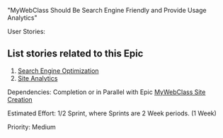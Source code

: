 "MyWebClass Should Be Search Engine Friendly and Provide Usage Analytics"

User Stories:
## List stories related to this Epic
1. [Search Engine Optimization](./stories/story_search_engine_optimization.md)
2. [Site Analytics](./stories/story_site_analytics.md)

Dependencies: Completion or in Parallel with Epic [MyWebClass Site Creation](epic_mywebclass_site_creation.md)

Estimated Effort: 1/2 Sprint, where Sprints are 2 Week periods. (1 Week)

Priority: Medium
